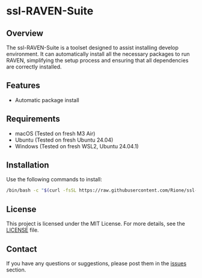 # ssl-RAVEN-Suite

## Overview
The ssl-RAVEN-Suite is a toolset designed to assist installing develop environment. It can automatically install all the necessary packages to run RAVEN, simplifying the setup process and ensuring that all dependencies are correctly installed.

## Features
- Automatic package install

## Requirements
- macOS (Tested on fresh M3 Air)
- Ubuntu (Tested on fresh Ubuntu 24.04)
- Windows (Tested on fresh WSL2, Ubuntu 24.04.1)

## Installation
Use the following commands to install:
```sh
/bin/bash -c "$(curl -fsSL https://raw.githubusercontent.com/Rione/ssl-RAVEN-Suite/refs/heads/master/get-suite.sh)"
```

## License
This project is licensed under the MIT License. For more details, see the [LICENSE](LICENSE) file.

## Contact
If you have any questions or suggestions, please post them in the [issues](https://github.com/Rione/ssl-RAVEN-Suite/issues) section.
